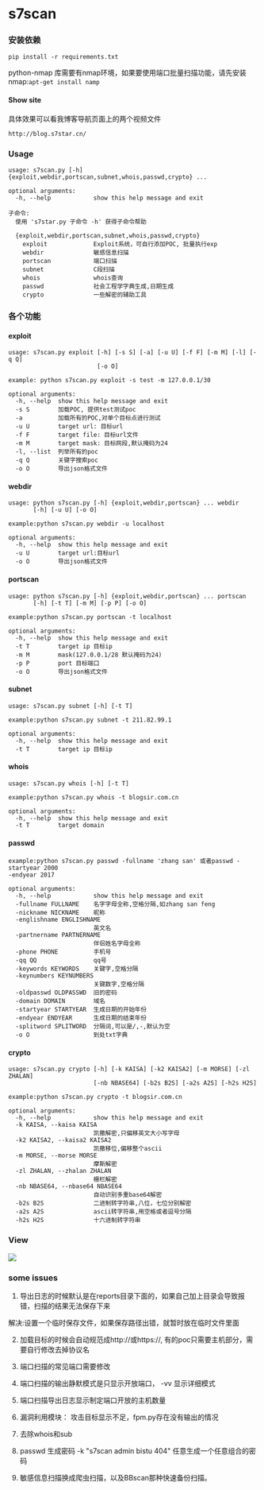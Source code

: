 # s7scan

### 安装依赖

    pip install -r requirements.txt 

python-nmap 库需要有nmap环境，如果要使用端口批量扫描功能，请先安装nmap:`apt-get install namp`

#### Show site
具体效果可以看我博客导航页面上的两个视频文件

    http://blog.s7star.cn/

### Usage
```
usage: s7scan.py [-h] {exploit,webdir,portscan,subnet,whois,passwd,crypto} ...

optional arguments:
  -h, --help            show this help message and exit

子命令:
  使用 's7star.py 子命令 -h' 获得子命令帮助

  {exploit,webdir,portscan,subnet,whois,passwd,crypto}
    exploit             Exploit系统，可自行添加POC, 批量执行exp
    webdir              敏感信息扫描
    portscan            端口扫描
    subnet              C段扫描
    whois               whois查询
    passwd              社会工程学字典生成,日期生成
    crypto              一些解密的辅助工具
```


### 各个功能

#### exploit 

```
usage: s7scan.py exploit [-h] [-s S] [-a] [-u U] [-f F] [-m M] [-l] [-q Q]
                         [-o O]

example: python s7scan.py exploit -s test -m 127.0.0.1/30

optional arguments:
  -h, --help  show this help message and exit
  -s S        加载POC, 提供test测试poc
  -a          加载所有的POC,对单个目标点进行测试
  -u U        target url: 目标url
  -f F        target file: 目标url文件
  -m M        target mask: 目标网段,默认掩码为24
  -l, --list  列举所有的poc
  -q Q        关键字搜索poc
  -o O        导出json格式文件
```

#### webdir 
```
usage: python s7scan.py [-h] {exploit,webdir,portscan} ... webdir
       [-h] [-u U] [-o O]

example:python s7scan.py webdir -u localhost

optional arguments:
  -h, --help  show this help message and exit
  -u U        target url:目标url
  -o O        导出json格式文件
```


#### portscan 
```
usage: python s7scan.py [-h] {exploit,webdir,portscan} ... portscan
       [-h] [-t T] [-m M] [-p P] [-o O]

example:python s7scan.py portscan -t localhost

optional arguments:
  -h, --help  show this help message and exit
  -t T        target ip 目标ip
  -m M        mask(127.0.0.1/28 默认掩码为24)
  -p P        port 目标端口
  -o O        导出json格式文件
```

#### subnet
```
usage: s7scan.py subnet [-h] [-t T]

example:python s7scan.py subnet -t 211.82.99.1

optional arguments:
  -h, --help  show this help message and exit
  -t T        target ip 目标ip

```

#### whois

```
usage: s7scan.py whois [-h] [-t T]

example:python s7scan.py whois -t blogsir.com.cn

optional arguments:
  -h, --help  show this help message and exit
  -t T        target domain
```

#### passwd 
```
example:python s7scan.py passwd -fullname 'zhang san' 或者passwd -startyear 2000
-endyear 2017

optional arguments:
  -h, --help            show this help message and exit
  -fullname FULLNAME    名字字母全称,空格分隔,如zhang san feng
  -nickname NICKNAME    昵称
  -englishname ENGLISHNAME
                        英文名
  -partnername PARTNERNAME
                        伴侣姓名字母全称
  -phone PHONE          手机号
  -qq QQ                qq号
  -keywords KEYWORDS    关键字,空格分隔
  -keynumbers KEYNUMBERS
                        关键数字,空格分隔
  -oldpasswd OLDPASSWD  旧的密码
  -domain DOMAIN        域名
  -startyear STARTYEAR  生成日期的开始年份
  -endyear ENDYEAR      生成日期的结束年份
  -splitword SPLITWORD  分隔词,可以是/,-,默认为空
  -o O                  到处txt字典
```

#### crypto

```
usage: s7scan.py crypto [-h] [-k KAISA] [-k2 KAISA2] [-m MORSE] [-zl ZHALAN]
                        [-nb NBASE64] [-b2s B2S] [-a2s A2S] [-h2s H2S]

example:python s7scan.py crypto -t blogsir.com.cn

optional arguments:
  -h, --help            show this help message and exit
  -k KAISA, --kaisa KAISA
                        凯撒解密,只偏移英文大小写字母
  -k2 KAISA2, --kaisa2 KAISA2
                        凯撒移位,偏移整个ascii
  -m MORSE, --morse MORSE
                        摩斯解密
  -zl ZHALAN, --zhalan ZHALAN
                        栅栏解密
  -nb NBASE64, --nbase64 NBASE64
                        自动识别多重base64解密
  -b2s B2S              二进制转字符串,八位，七位分别解密
  -a2s A2S              ascii转字符串,用空格或者逗号分隔
  -h2s H2S              十六进制转字符串

```


### View

![](help.png)



### some issues

1. 导出日志的时候默认是在reports目录下面的，如果自己加上目录会导致报错，扫描的结果无法保存下来

解决:设置一个临时保存文件，如果保存路径出错，就暂时放在临时文件里面


2. 加载目标的时候会自动规范成http://或https://, 有的poc只需要主机部分，需要自行修改去掉协议名

3. 端口扫描的常见端口需要修改

4. 端口扫描的输出静默模式是只显示开放端口， -vv 显示详细模式

5. 端口扫描导出日志显示制定端口开放的主机数量

6. 漏洞利用模块： 攻击目标显示不足，fpm.py存在没有输出的情况

7. 去除whois和sub

8.  passwd 生成密码 -k "s7scan admin bistu 404" 任意生成一个任意组合的密码

9. 敏感信息扫描换成爬虫扫描，以及BBscan那种快速备份扫描。

